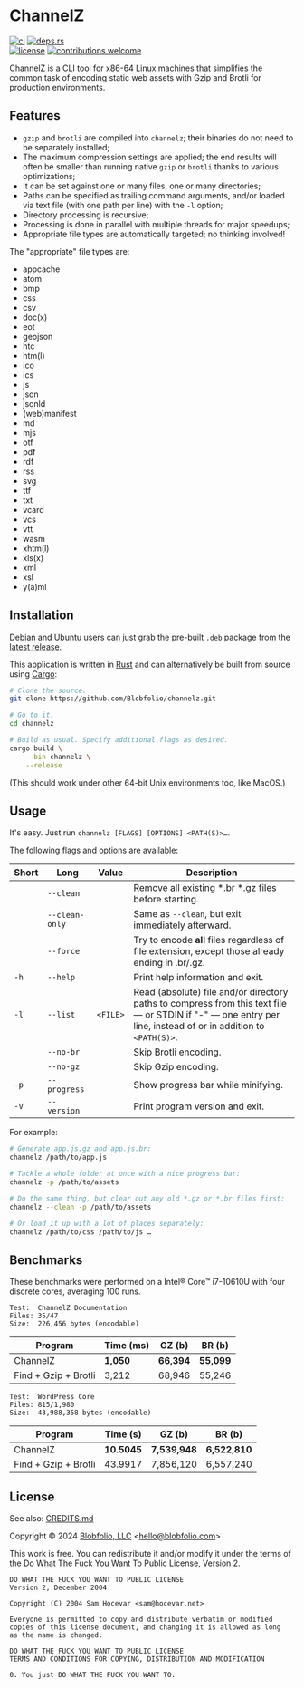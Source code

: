 # ChannelZ

[![ci](https://img.shields.io/github/actions/workflow/status/Blobfolio/channelz/ci.yaml?style=flat-square&label=ci)](https://github.com/Blobfolio/channelz/actions)
[![deps.rs](https://deps.rs/repo/github/blobfolio/channelz/status.svg?style=flat-square&label=deps.rs)](https://deps.rs/repo/github/blobfolio/channelz)<br>
[![license](https://img.shields.io/badge/license-wtfpl-ff1493?style=flat-square)](https://en.wikipedia.org/wiki/WTFPL)
[![contributions welcome](https://img.shields.io/badge/PRs-welcome-brightgreen.svg?style=flat-square&label=contributions)](https://github.com/Blobfolio/channelz/issues)

ChannelZ is a CLI tool for x86-64 Linux machines that simplifies the common task of encoding static web assets with Gzip and Brotli for production environments.



## Features

 * `gzip` and `brotli` are compiled into `channelz`; their binaries do not need to be separately installed;
 * The maximum compression settings are applied; the end results will often be smaller than running native `gzip` or `brotli` thanks to various optimizations;
 * It can be set against one or many files, one or many directories;
 * Paths can be specified as trailing command arguments, and/or loaded via text file (with one path per line) with the `-l` option;
 * Directory processing is recursive;
 * Processing is done in parallel with multiple threads for major speedups;
 * Appropriate file types are automatically targeted; no thinking involved!


The "appropriate" file types are:

 * appcache
 * atom
 * bmp
 * css
 * csv
 * doc(x)
 * eot
 * geojson
 * htc
 * htm(l)
 * ico
 * ics
 * js
 * json
 * jsonld
 * (web)manifest
 * md
 * mjs
 * otf
 * pdf
 * rdf
 * rss
 * svg
 * ttf
 * txt
 * vcard
 * vcs
 * vtt
 * wasm
 * xhtm(l)
 * xls(x)
 * xml
 * xsl
 * y(a)ml



## Installation

Debian and Ubuntu users can just grab the pre-built `.deb` package from the [latest release](https://github.com/Blobfolio/channelz/releases/latest).

This application is written in [Rust](https://www.rust-lang.org/) and can alternatively be built from source using [Cargo](https://github.com/rust-lang/cargo):

```bash
# Clone the source.
git clone https://github.com/Blobfolio/channelz.git

# Go to it.
cd channelz

# Build as usual. Specify additional flags as desired.
cargo build \
    --bin channelz \
    --release
```

(This should work under other 64-bit Unix environments too, like MacOS.)



## Usage

It's easy. Just run `channelz [FLAGS] [OPTIONS] <PATH(S)>…`.

The following flags and options are available:

| Short | Long | Value | Description |
| ----- | ---- | ----- | ----------- |
| | `--clean` | | Remove all existing \*.br \*.gz files before starting. |
| | `--clean-only` | | Same as `--clean`, but exit immediately afterward. |
| | `--force` | | Try to encode **all** files regardless of file extension, except those already ending in .br/.gz. |
| `-h` | `--help` | | Print help information and exit. |
| `-l` | `--list` | `<FILE>` | Read (absolute) file and/or directory paths to compress from this text file — or STDIN if "-" — one entry per line, instead of or in addition to `<PATH(S)>`. |
| | `--no-br` | | Skip Brotli encoding. |
| | `--no-gz` | | Skip Gzip encoding. |
| `-p` | `--progress` | | Show progress bar while minifying. |
| `-V` | `--version` | | Print program version and exit. |

For example:

```bash
# Generate app.js.gz and app.js.br:
channelz /path/to/app.js

# Tackle a whole folder at once with a nice progress bar:
channelz -p /path/to/assets

# Do the same thing, but clear out any old *.gz or *.br files first:
channelz --clean -p /path/to/assets

# Or load it up with a lot of places separately:
channelz /path/to/css /path/to/js …
```


## Benchmarks

These benchmarks were performed on a Intel® Core™ i7-10610U with four discrete cores, averaging 100 runs.

    Test:  ChannelZ Documentation
    Files: 35/47
    Size:  226,456 bytes (encodable)

| Program | Time (ms) | GZ (b) | BR (b) |
| ---- | ---- | ---- | ---- |
| ChannelZ | **1,050** | **66,394** | **55,099** |
| Find + Gzip + Brotli | 3,212 | 68,946 | 55,246 |

    Test:  WordPress Core
    Files: 815/1,980
    Size:  43,988,358 bytes (encodable)

| Program | Time (s) | GZ (b) | BR (b) |
| ---- | ---- | ---- | ---- |
| ChannelZ | **10.5045** | **7,539,948** | **6,522,810** |
| Find + Gzip + Brotli | 43.9917 | 7,856,120 | 6,557,240 |



## License

See also: [CREDITS.md](CREDITS.md)

Copyright © 2024 [Blobfolio, LLC](https://blobfolio.com) &lt;hello@blobfolio.com&gt;

This work is free. You can redistribute it and/or modify it under the terms of the Do What The Fuck You Want To Public License, Version 2.

    DO WHAT THE FUCK YOU WANT TO PUBLIC LICENSE
    Version 2, December 2004
    
    Copyright (C) 2004 Sam Hocevar <sam@hocevar.net>
    
    Everyone is permitted to copy and distribute verbatim or modified
    copies of this license document, and changing it is allowed as long
    as the name is changed.
    
    DO WHAT THE FUCK YOU WANT TO PUBLIC LICENSE
    TERMS AND CONDITIONS FOR COPYING, DISTRIBUTION AND MODIFICATION
    
    0. You just DO WHAT THE FUCK YOU WANT TO.
